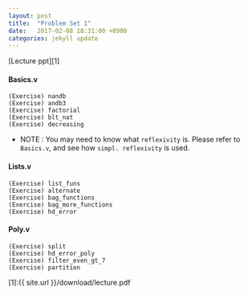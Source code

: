 ```yaml
---
layout: post
title:  "Problem Set 1"
date:   2017-02-08 18:31:00 +0900
categories: jekyll update
---
```


[Lecture ppt][1]

#### Basics.v
```
(Exercise) nandb
(Exercise) andb3
(Exercise) factorial
(Exercise) blt_nat
(Exercise) decreasing
```
- NOTE : You may need to know what `reflexivity` is. Please refer to `Basics.v`, and see how `simpl. reflexivity` is used.

#### Lists.v
```
(Exercise) list_funs
(Exercise) alternate
(Exercise) bag_functions
(Exercise) bag_more_functions
(Exercise) hd_error
```

#### Poly.v
```
(Exercise) split
(Exercise) hd_error_poly
(Exercise) filter_even_gt_7
(Exercise) partition
```

[1]:{{ site.url }}/download/lecture.pdf
